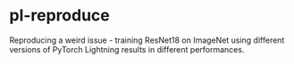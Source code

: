 # pl-reproduce
Reproducing a weird issue - training ResNet18 on ImageNet using different versions of PyTorch Lightning results in different performances.
